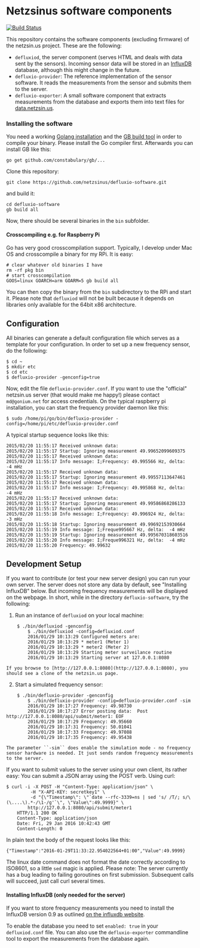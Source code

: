 Netzsinus software components
=============================

[![Build Status](https://travis-ci.org/netzsinus/defluxio-software.svg?branch=master)](https://travis-ci.org/netzsinus/defluxio-software)


This repository contains the software components (excluding firmware) of
the netzsin.us project. These are the following:

 * ``defluxiod``, the server component (serves HTML and deals with data
	 sent by the sensors). Incoming sensor data will be stored in an
 [InfluxDB](https://influxdata.com) database, although this might change
 in the future.
 * ``defluxio-provider``: The reference implementation of the sensor
   software. It reads the measurements from the sensor and submits them
	 to the server.
 * ``defluxio-exporter``: A small software component that extracts
   measurements from the database and exports them into text files for
	 [data.netzsin.us](data.netzsin.us).

### Installing the software

You need a working [Golang installation](http://golang.org) and the [GB
build tool](http://getgb.io/) in order to compile your binary. Please
install the Go compiler first. Afterwards you can install GB like this:

    go get github.com/constabulary/gb/...

Clone this repository:

    git clone https://github.com/netzsinus/defluxio-software.git

and build it:

    cd defluxio-software
    gb build all

Now, there should be several binaries in the ````bin```` subfolder.

#### Crosscompiling e.g. for Raspberry Pi

Go has very good crosscompilation support. Typically, I develop under
Mac OS and crosscompile a binary for my RPi. It is easy:

    # clear whatever old binaries I have
    rm -rf pkg bin
    # start crosscompilation
    GOOS=linux GOARCH=arm GOARM=5 gb build all

You can then copy the binary from the ``bin`` subdirectory to the RPi
and start it. Please note that ``defluxiod`` will not be built because
it depends on libraries only available for the 64bit x86 architecture.

## Configuration 

All binaries can generate a default configuration file which serves as a template for your configuration. In order to set up a new frequency sensor, do the following:

	$ cd ~
	$ mkdir etc
	$ cd etc
	$ defluxio-provider -genconfig=true

Now, edit the file ``defluxio-provider.conf``. If you want to use the "official" netzsin.us server (that would make me happy!) please contact ``md@gonium.net`` for access credentials. On the typical raspberry pi installation, you can start the frequency provider daemon like this:

	$ sudo /home/pi/go/bin/defluxio-provider -config=/home/pi/etc/defluxio-provider.conf

A typical startup sequence looks like this:

````
2015/02/20 11:55:17 Received unknown data: 
2015/02/20 11:55:17 Startup: Ignoring measurement 49.99652099609375
2015/02/20 11:55:17 Received unknown data: 
2015/02/20 11:55:17 Info message: I;Frequency: 49.995566 Hz, delta:  -4 mHz
2015/02/20 11:55:17 Received unknown data: 
2015/02/20 11:55:17 Startup: Ignoring measurement 49.99557113647461
2015/02/20 11:55:17 Received unknown data: 
2015/02/20 11:55:17 Info message: I;Frequency: 49.995868 Hz, delta:  -4 mHz
2015/02/20 11:55:17 Received unknown data: 
2015/02/20 11:55:17 Startup: Ignoring measurement 49.99586868286133
2015/02/20 11:55:17 Received unknown data: 
2015/02/20 11:55:18 Info message: I;Frequency: 49.996924 Hz, delta:  -3 mHz
2015/02/20 11:55:18 Startup: Ignoring measurement 49.99692153930664
2015/02/20 11:55:19 Info message: I;Freque995667 Hz, delta:  -4 mHz
2015/02/20 11:55:19 Startup: Ignoring measurement 49.995670318603516
2015/02/20 11:55:20 Info message: I;Freque996321 Hz, delta:  -4 mHz
2015/02/20 11:55:20 Frequency: 49.99632
````

## Development Setup

If you want to contribute (or test your new server design) you can run
your own server. The server does not store any data by default, see
"Installing InfluxDB" below. But incoming frequency measurements will be
displayed on the webpage. In short, while in the directory
``defluxio-software``, try the following:

1. Run an instance of ``defluxiod`` on your local machine:

````
    $ ./bin/defluxiod -genconfig
		$ ./bin/defluxiod -config=defluxiod.conf
		2016/01/29 10:13:29 Configured meters are:
		2016/01/29 10:13:29 * meter1 (Meter 1)
		2016/01/29 10:13:29 * meter2 (Meter 2)
		2016/01/29 10:13:29 Starting meter surveilance routine
		2016/01/29 10:13:29 Starting server at 127.0.0.1:8080
````

	If you browse to [http://127.0.0.1:8080](http://127.0.0.1:8080), you
	should see a clone of the netzsin.us page.

2. Start a simulated frequency sensor:
````
    $ ./bin/defluxio-provider -genconfig
		$ ./bin/defluxio-provider -config=defluxio-provider.conf -sim
		2016/01/29 10:17:27 Frequency: 49.98730
		2016/01/29 10:17:27 Error posting data:  Post http://127.0.0.1:8080/api/submit/meter1: EOF
		2016/01/29 10:17:29 Frequency: 49.95660
		2016/01/29 10:17:31 Frequency: 50.01041
		2016/01/29 10:17:33 Frequency: 49.97088
		2016/01/29 10:17:35 Frequency: 49.95438
````
	The parameter ``-sim`` does enable the simulation mode - no frequency
	sensor hardware is needed. It just sends random frequency measurements
	to the server.

If you want to submit values to the server using your own client, its
rather easy: You can submit a JSON array using the POST verb. Using
curl:

    $ curl -i -X POST -H "Content-Type: application/json" \
			 -H "X-API-KEY: secretkey1" \
			 -d "{\"Timestamp\": \"`date --rfc-3339=ns | sed 's/ /T/; s/\(\....\).*-/\1-/g'`\", \"Value\":49.9999}" \
			http://127.0.0.1:8080/api/submit/meter1
		HTTP/1.1 200 OK
		Content-Type: application/json
		Date: Fri, 29 Jan 2016 10:42:43 GMT
		Content-Length: 0

In plain text the body of the request looks like this:

    {"Timestamp":"2016-01-29T11:33:22.954022564+01:00","Value":49.9999}

The linux date command does not format the date correctly according to
ISO8601, so a little ``sed`` magic is applied. Please note: The server
currently has a bug leading to failing goroutines on first submission.
Subsequent calls will succeed, just call curl several times.

#### Installing InfluxDB (only needed for the server)

If you want to store frequency measurements you need to install the
InfluxDB version 0.9 as outlined [on the influxdb
website](http://influxdb.com/docs/v0.9/introduction/installation.html).

To enable the database you need to set ``enabled: true`` in your
``defluxiod.conf`` file. You can also use the ``defluxio-exporter``
commandline tool to export the measurements from the database again.

